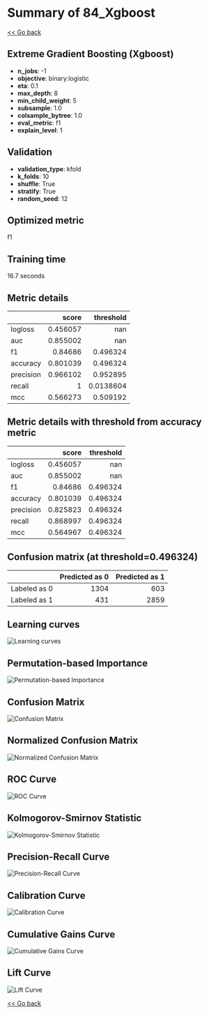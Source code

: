 # Summary of 84_Xgboost

[<< Go back](../README.md)


## Extreme Gradient Boosting (Xgboost)
- **n_jobs**: -1
- **objective**: binary:logistic
- **eta**: 0.1
- **max_depth**: 8
- **min_child_weight**: 5
- **subsample**: 1.0
- **colsample_bytree**: 1.0
- **eval_metric**: f1
- **explain_level**: 1

## Validation
 - **validation_type**: kfold
 - **k_folds**: 10
 - **shuffle**: True
 - **stratify**: True
 - **random_seed**: 12

## Optimized metric
f1

## Training time

16.7 seconds

## Metric details
|           |    score |   threshold |
|:----------|---------:|------------:|
| logloss   | 0.456057 | nan         |
| auc       | 0.855002 | nan         |
| f1        | 0.84686  |   0.496324  |
| accuracy  | 0.801039 |   0.496324  |
| precision | 0.966102 |   0.952895  |
| recall    | 1        |   0.0138604 |
| mcc       | 0.566273 |   0.509192  |


## Metric details with threshold from accuracy metric
|           |    score |   threshold |
|:----------|---------:|------------:|
| logloss   | 0.456057 |  nan        |
| auc       | 0.855002 |  nan        |
| f1        | 0.84686  |    0.496324 |
| accuracy  | 0.801039 |    0.496324 |
| precision | 0.825823 |    0.496324 |
| recall    | 0.868997 |    0.496324 |
| mcc       | 0.564967 |    0.496324 |


## Confusion matrix (at threshold=0.496324)
|              |   Predicted as 0 |   Predicted as 1 |
|:-------------|-----------------:|-----------------:|
| Labeled as 0 |             1304 |              603 |
| Labeled as 1 |              431 |             2859 |

## Learning curves
![Learning curves](learning_curves.png)

## Permutation-based Importance
![Permutation-based Importance](permutation_importance.png)
## Confusion Matrix

![Confusion Matrix](confusion_matrix.png)


## Normalized Confusion Matrix

![Normalized Confusion Matrix](confusion_matrix_normalized.png)


## ROC Curve

![ROC Curve](roc_curve.png)


## Kolmogorov-Smirnov Statistic

![Kolmogorov-Smirnov Statistic](ks_statistic.png)


## Precision-Recall Curve

![Precision-Recall Curve](precision_recall_curve.png)


## Calibration Curve

![Calibration Curve](calibration_curve_curve.png)


## Cumulative Gains Curve

![Cumulative Gains Curve](cumulative_gains_curve.png)


## Lift Curve

![Lift Curve](lift_curve.png)



[<< Go back](../README.md)

